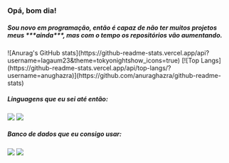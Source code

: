 <h3> Opá, bom dia!</h3>                                                                                                
<h5>Sou novo em programação, então é capaz de não ter muitos projetos meus ***ainda***, mas com o tempo os repositórios vão aumentando.</h5>
![Anurag's GitHub stats](https://github-readme-stats.vercel.app/api?username=Iagaum23&theme=tokyonightshow_icons=true)
[![Top Langs](https://github-readme-stats.vercel.app/api/top-langs/?username=anughazra)](https://github.com/anuraghazra/github-readme-stats)
<h5>Linguagens que eu sei até então:</h5>
<img src="https://img.shields.io/badge/Python-3776AB?style=for-the-badge&logo=python&logoColor=white">
<img src="https://img.shields.io/badge/Java-ED8B00?style=for-the-badge&logo=java&logoColor=white">
<img src="">
<h5>Banco de dados que eu consigo usar:</h5>
<img src="https://img.shields.io/badge/MySQL-00000F?style=for-the-badge&logo=mysql&logoColor=white">
<img src="https://img.shields.io/badge/MariaDB-003545?style=for-the-badge&logo=mariadb&logoColor=white">

